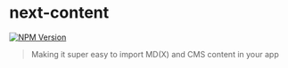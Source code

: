 # next-content

[![NPM Version](https://img.shields.io/npm/v/next-content)](https://www.npmjs.com/package/next-content)

> Making it super easy to import MD(X) and CMS content in your app
